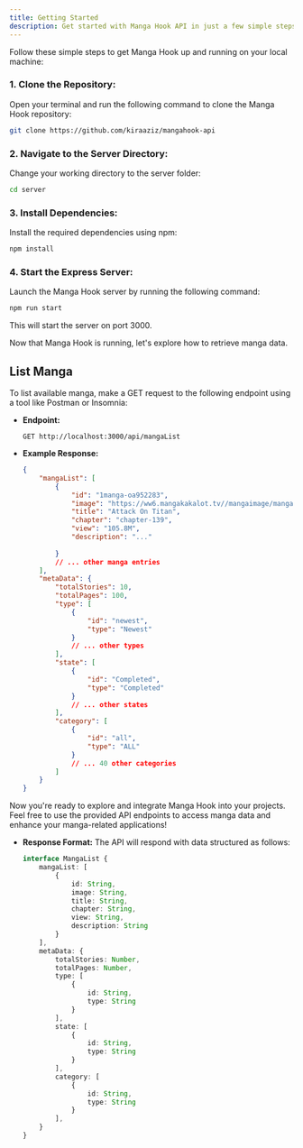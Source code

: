 ```yaml
---
title: Getting Started
description: Get started with Manga Hook API in just a few simple steps. Clone the repository, navigate to the server directory, install dependencies, and start the Express server. Once set up, explore and integrate Manga Hook seamlessly into your projects, accessing a vast repository of manga data through provided API endpoints. Enhance your manga-related applications effortlessly with Manga Hook.
---
```


Follow these simple steps to get Manga Hook up and running on your local machine:

### 1. **Clone the Repository:**

   Open your terminal and run the following command to clone the Manga Hook repository:

   ```bash
   git clone https://github.com/kiraaziz/mangahook-api
   ```

### 2. **Navigate to the Server Directory:**

   Change your working directory to the server folder:

   ```bash
   cd server
   ```

### 3. **Install Dependencies:**

   Install the required dependencies using npm:

   ```bash
   npm install
   ```

### 4. **Start the Express Server:**

   Launch the Manga Hook server by running the following command:

   ```bash
   npm run start
   ```

   This will start the server on port 3000.

Now that Manga Hook is running, let's explore how to retrieve manga data.

## List Manga

To list available manga, make a GET request to the following endpoint using a tool like Postman or Insomnia:

- **Endpoint:**

  ```http
  GET http://localhost:3000/api/mangaList
  ```
- **Example Response:**

    ```json
    {
        "mangaList": [
            {
                "id": "1manga-oa952283",
                "image": "https://ww6.mangakakalot.tv//mangaimage/manga-oa952283.jpg",
                "title": "Attack On Titan",
                "chapter": "chapter-139",
                "view": "105.8M",
                "description": "..."
                
            }
            // ... other manga entries
        ],
        "metaData": {
            "totalStories": 10,
            "totalPages": 100,
            "type": [
                {
                    "id": "newest",
                    "type": "Newest"
                }
                // ... other types
            ],
            "state": [
                {
                    "id": "Completed",
                    "type": "Completed"
                }
                // ... other states
            ],
            "category": [
                {
                    "id": "all",
                    "type": "ALL"
                }
                // ... 40 other categories
            ]
        }
    }
    ```

Now you're ready to explore and integrate Manga Hook into your projects. Feel free to use the provided API endpoints to access manga data and enhance your manga-related applications!

- **Response Format:**
The API will respond with data structured as follows:

    ```typescript
    interface MangaList {
        mangaList: [
            {
                id: String,
                image: String,
                title: String,
                chapter: String,
                view: String,
                description: String
            }
        ],
        metaData: {
            totalStories: Number,
            totalPages: Number,
            type: [
                {
                    id: String,
                    type: String
                }
            ],
            state: [
                {
                    id: String,
                    type: String
                }
            ],
            category: [
                {
                    id: String,
                    type: String
                }
            ],
        }
    }
    ```
